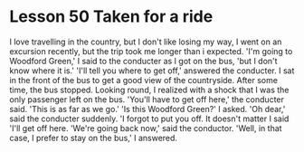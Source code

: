 #  Lesson 50 Taken for a ride

I love travelling in the country, but I don't like losing my way, I went on an excursion recently, but the trip took me longer than i expected. 'I'm going to Woodford Green,' I said to the conducter as I got on the bus, 'but I don't know where it is.' 'I'll tell you where to get off,' answered the conducter. I sat in the front of the bus to get a good view of the countryside. After some time, the bus stopped. Looking round, I realized with a shock that I was the only passenger left on the bus. 'You'll have to get off here,' the conducter said. 'This is as far as we go.' 'Is this Woodford Green?' I asked. 'Oh dear,' said the conducter suddenly. 'I forgot to put you off. It doesn't matter I said 'I'll get off here.   'We're going back now,' said the conductor. 'Well, in that case, I prefer to stay on the bus,' I answered.

